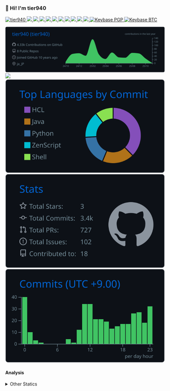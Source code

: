 ### 👋 Hi! I'm tier940

<p align="left"> 
  <a href="https://github.com/tier940/tier940/">
    <img src="https://komarev.com/ghpvc/?username=tier940" alt="tier940" />
  </a>
  <a href="http://twitter.com/tier940">
    <img height="20" src="https://img.shields.io/twitter/follow/tier940?label=Twitter&logo=twitter&style=flat" />
  </a>
  <a href="https://github.com/tier940">
    <img height="20" src="https://img.shields.io/github/followers/tier940?label=follow&logo=github&style=flat" />
  </a>
  <a href="https://www.reddit.com/user/tier940">
    <img height="20" src="https://img.shields.io/reddit/user-karma/combined/tier940?label=Reddit&logo=reddit&style=flat" />
  </a>
  <a href="https://stackoverflow.com/users/17317833/tier940">
    <img height="20" src="https://img.shields.io/stackexchange/stackoverflow/r/17317833?label=StackOverflow&logo=stack-overflow&style=flat" />
  </a>
  <a href="https://zenn.dev/tier940">
    <img height="20" src="https://zenn.badge.nikaera.com/s/tier940/likes" />
  </a>
  <a href="https://zenn.dev/tier940">
    <img height="20" src="https://zenn.badge.nikaera.com/s/tier940/followers" />
  </a>
  <a href="https://zenn.dev/tier940">
    <img height="20" src="https://zenn.badge.nikaera.com/s/tier940/articles" />
  </a>
  <a href="http://qiita.com/tier940">
    <img height="20" src="https://qiita-badge.apiapi.app/s/tier940/posts.svg" />
  </a>
  <a href="http://qiita.com/tier940">
    <img height="20" src="https://qiita-badge.apiapi.app/s/tier940/contributions.svg" />
  </a>
  <a href="https://github.com/tier940/tier940/">
    <img height="20" src="https://github.com/tier940/tier940/actions/workflows/main.yml/badge.svg" />
  </a>
  <a href="https://keybase.io/tier940">
    <img alt="Keybase PGP" src="https://img.shields.io/keybase/pgp/tier940">
  </a>
  <a href="https://keybase.io/tier940">
    <img alt="Keybase BTC" src="https://img.shields.io/keybase/btc/tier940">
  </a>
</p>

[![](https://raw.githubusercontent.com/tier940/tier940/main/profile-summary-card-output/github_dark/0-profile-details.svg)](https://github.com/vn7n24fzkq/github-profile-summary-cards)
[![](https://raw.githubusercontent.com/tier940/tier940/main/profile-summary-card-output/github_dark/1-repos-per-language.svg)](https://github.com/vn7n24fzkq/github-profile-summary-cards) [![](https://raw.githubusercontent.com/tier940/tier940/main/profile-summary-card-output/github_dark/2-most-commit-language.svg)](https://github.com/vn7n24fzkq/github-profile-summary-cards)
[![](https://raw.githubusercontent.com/tier940/tier940/main/profile-summary-card-output/github_dark/3-stats.svg)](https://github.com/vn7n24fzkq/github-profile-summary-cards) [![](https://raw.githubusercontent.com/tier940/tier940/main/profile-summary-card-output/github_dark/4-productive-time.svg)](https://github.com/vn7n24fzkq/github-profile-summary-cards)


#### Analysis
<!-- <img height="150" src="https://github.com/tier940/tier940/blob/master/images/stat.svg" alt="Alternative Text"/> -->

<details>
  <summary>Other Statics</summary>
  <!--START_SECTION:waka-->
![Code Time](http://img.shields.io/badge/Code%20Time-4%2C239%20hrs%2012%20mins-blue)

**🐱 My GitHub Data** 

> 📦 33.3 kB Used in GitHub's Storage 
 > 
> 💼 Opted to Hire
 > 
> 📜 8 Public Repositories 
 > 
> 🔑 4 Private Repositories 
 > 
**I'm an Early 🐤** 

```text
🌞 Morning                157 commits         ██████░░░░░░░░░░░░░░░░░░░   22.40 % 
🌆 Daytime                275 commits         ██████████░░░░░░░░░░░░░░░   39.23 % 
🌃 Evening                199 commits         ███████░░░░░░░░░░░░░░░░░░   28.39 % 
🌙 Night                  70 commits          ██░░░░░░░░░░░░░░░░░░░░░░░   09.99 % 
```
📅 **I'm Most Productive on Friday** 

```text
Monday                   53 commits          ██░░░░░░░░░░░░░░░░░░░░░░░   07.56 % 
Tuesday                  84 commits          ███░░░░░░░░░░░░░░░░░░░░░░   11.98 % 
Wednesday                100 commits         ████░░░░░░░░░░░░░░░░░░░░░   14.27 % 
Thursday                 59 commits          ██░░░░░░░░░░░░░░░░░░░░░░░   08.42 % 
Friday                   192 commits         ███████░░░░░░░░░░░░░░░░░░   27.39 % 
Saturday                 72 commits          ███░░░░░░░░░░░░░░░░░░░░░░   10.27 % 
Sunday                   141 commits         █████░░░░░░░░░░░░░░░░░░░░   20.11 % 
```


📊 **This Week I Spent My Time On** 

```text
🕑︎ Time Zone: Asia/Tokyo

💬 Programming Languages: 
Other                    33 hrs 8 mins       █████████████████████░░░░   85.87 % 
Java                     3 hrs 6 mins        ██░░░░░░░░░░░░░░░░░░░░░░░   08.04 % 
YAML                     1 hr 2 mins         █░░░░░░░░░░░░░░░░░░░░░░░░   02.68 % 
Markdown                 15 mins             ░░░░░░░░░░░░░░░░░░░░░░░░░   00.67 % 
MCLang                   12 mins             ░░░░░░░░░░░░░░░░░░░░░░░░░   00.54 % 

🔥 Editors: 
Edge                     33 hrs              █████████████████████░░░░   85.54 % 
IntelliJ IDEA            3 hrs 44 mins       ██░░░░░░░░░░░░░░░░░░░░░░░   09.68 % 
VS Code                  1 hr 50 mins        █░░░░░░░░░░░░░░░░░░░░░░░░   04.78 % 

💻 Operating System: 
Windows                  32 hrs 27 mins      █████████████████████░░░░   84.12 % 
Mac                      6 hrs 7 mins        ████░░░░░░░░░░░░░░░░░░░░░   15.88 % 
```

**I Mostly Code in Java** 

```text
Java                     13 repos            ████████████░░░░░░░░░░░░░   48.15 % 
ZenScript                2 repos             ██░░░░░░░░░░░░░░░░░░░░░░░   07.41 % 
Python                   1 repo              █░░░░░░░░░░░░░░░░░░░░░░░░   03.70 % 
HTML                     1 repo              █░░░░░░░░░░░░░░░░░░░░░░░░   03.70 % 
Dockerfile               1 repo              █░░░░░░░░░░░░░░░░░░░░░░░░   03.70 % 
```



**Timeline**

![Lines of Code chart](https://raw.githubusercontent.com/tier940/tier940/main/assets/bar_graph.png)


 Last Updated on 04/08/2024 01:36:14 UTC
<!--END_SECTION:waka-->
</details>
